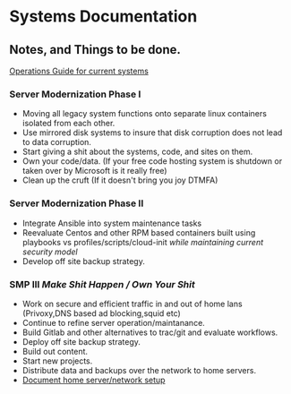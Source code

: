 # Systems Documentation
## Notes, and Things to be done.
[Operations Guide for current systems](OperationsGuide/) 

### Server Modernization Phase I

* Moving all legacy system functions onto separate linux containers isolated from each other.
* Use mirrored disk systems to insure that disk corruption does not lead to data corruption.
* Start giving a shit about the systems, code, and sites on them.
* Own your code/data. (If your free code hosting system is shutdown or taken over by Microsoft is it really free)
* Clean up the cruft (If it doesn't bring you joy DTMFA)
 
### Server Modernization Phase II
* Integrate Ansible into system maintenance tasks
* Reevaluate Centos and other RPM based containers built using playbooks vs profiles/scripts/cloud-init _while maintaining current security model_
* Develop off site backup strategy.

### SMP III _Make Shit Happen / Own Your Shit_
* Work on secure and efficient traffic in and out of home lans (Privoxy,DNS based ad blocking,squid etc) 
* Continue to refine server operation/maintanance.
* Build Gitlab and other alternatives to trac/git and evaluate workflows.
* Deploy off site backup strategy.
* Build out content. 
* Start new projects.
* Distribute data and backups over the network to home servers.
* [Document home server/network setup](edge-server-configuration/)
<!-- # Active Tickets
[[TicketQuery(status=new|assigned|accepted|reopened,order=id,desc=1,format=table,col=status|summary|owner|reporter)]]
-->
<!--## Recent Changes
[[RecentChanges(,5)]]
To make a complete copy of this site in either html or PDF  use this link. http://serverdocs.suspectdevices.com/serverdocs/admin/wikiprint/makebook
-->